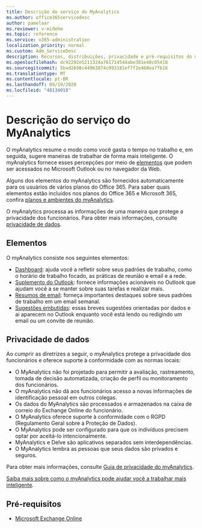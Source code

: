 ```yaml
---
title: Descrição do serviço do MyAnalytics
ms.author: office365servicedesc
author: pamelaar
ms.reviewer: v-midehm
ms.topic: reference
ms.service: o365-administration
localization_priority: normal
ms.custom: Adm_ServiceDesc
description: Recursos, distribuições, privacidade e pré-requisitos do myAnalytics
ms.openlocfilehash: dc92292e5211324a761714544abe381e48c05418
ms.sourcegitcommit: 5bad2698c44963874c993181ef7f2e468ea7fb16
ms.translationtype: MT
ms.contentlocale: pt-BR
ms.lasthandoff: 09/19/2020
ms.locfileid: "48134018"
---
```

# <a name="myanalytics-service-description"></a>Descrição do serviço do MyAnalytics

O myAnalytics resume o modo como você gasta o tempo no trabalho e, em seguida, sugere maneiras de trabalhar de forma mais inteligente. O myAnalytics fornece esses percepções por meio de [elementos](#elements) que podem ser acessados no Microsoft Outlook ou no navegador da Web.

Alguns dos elementos do myAnalytics são fornecidos automaticamente para os usuários de vários planos do Office 365. Para saber quais elementos estão incluídos nos planos do Office 365 e Microsoft 365, confira [planos e ambientes do myAnalytics](https://docs.microsoft.com/workplace-analytics/myanalytics/overview/plans-environments).  

O myAnalytics processa as informações de uma maneira que protege a privacidade dos funcionários. Para obter mais informações, consulte [privacidade de dados](#data-privacy).

## <a name="elements"></a>Elementos

O myAnalytics consiste nos seguintes elementos:

* [Dashboard](https://docs.microsoft.com/workplace-analytics/myanalytics/use/dashboard-2): ajuda você a refletir sobre seus padrões de trabalho, como o horário de trabalho focado, as práticas de reunião e email e a rede.
* [Suplemento do Outlook](https://docs.microsoft.com/workplace-analytics/myanalytics/use/add-in): fornece informações acionáveis no Outlook que ajudam você a se manter sobre suas tarefas e realizar mais.
* [Resumos de email](https://docs.microsoft.com/workplace-analytics/myanalytics/use/email-digest-2): forneça importantes destaques sobre seus padrões de trabalho em um email semanal.
* [Sugestões embutidas](https://docs.microsoft.com/workplace-analytics/myanalytics/use/mya-notifications): essas breves sugestões orientadas por dados e ai aparecem no Outlook enquanto você está lendo ou redigindo um email ou um convite de reunião.

## <a name="data-privacy"></a>Privacidade de dados

Ao cumprir as diretrizes a seguir, o myAnalytics protege a privacidade dos funcionários e oferece suporte à conformidade com as normas locais:

* O MyAnalytics não foi projetado para permitir a avaliação, rastreamento, tomada de decisão automatizada, criação de perfil ou monitoramento dos funcionários.
* O myAnalytics não dá aos funcionários acesso a novas informações de identificação pessoal em outros colegas.
* Os dados do MyAnalytics são processados e armazenados na caixa de correio do Exchange Online do funcionário.
* O MyAnalytics oferece suporte à conformidade com o RGPD (Regulamento Geral sobre a Proteção de Dados).
* O MyAnalytics pode ser configurado para que os indivíduos precisem optar por aceitá-lo intencionalmente.
* MyAnalytics e Delve são aplicativos separados sem interdependências.
* O MyAnalytics lembra as pessoas que seus dados são privados e seguros.

Para obter mais informações, consulte [Guia de privacidade do myAnalytics](https://docs.microsoft.com/workplace-analytics/myanalytics/overview/privacy-guide).

[Saiba mais sobre como o myAnalytics pode ajudar você a trabalhar mais inteligente](https://products.office.com/business/myanalytics-personal-analytics).

## <a name="prerequisites"></a>Pré-requisitos

* [Microsoft Exchange Online](https://docs.microsoft.com/office365/servicedescriptions/exchange-online-service-description/exchange-online-service-description)
